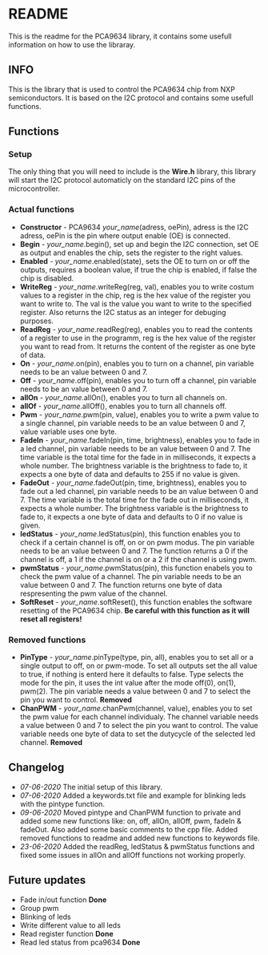 # README
This is the readme for the PCA9634 library, it contains some usefull information on how to use the libraray.

## INFO
This is the library that is used to control the PCA9634 chip from NXP semiconductors. It is based on the I2C protocol and contains some usefull functions.

## Functions
### Setup
The only thing that you will need to include is the **Wire.h** library, this library will start the I2C protocol automaticly on the standard I2C pins of the microcontroller.

### Actual functions
* **Constructor** - PCA9634 *your_name*(adress, oePin), adress is the I2C adress, oePin is the pin where output enable (OE) is connected.
* **Begin** - *your_name*.begin(), set up and begin the I2C connection, set OE as output and enables the chip, sets the register to the right values.
* **Enabled** - *your_name*.enabled(state), sets the OE to turn on or off the outputs, requires a boolean value, if true the chip is enabled, if false the chip is disabled.
* **WriteReg** - *your_name*.writeReg(reg, val), enables you to write costum values to a register in the chip, reg is the hex value of the register you want to write to. The val is the value you want to write to the specified register. Also returns the I2C status as an integer for debuging purposes.
* **ReadReg** - *your_name*.readReg(reg), enables you to read the contents of a register to use in the programm, reg is the hex value of the register you want to read from. It returns the content of the register as one byte of data.
* **On** - *your_name*.on(pin), enables you to turn on a channel, pin variable needs to be an value between 0 and 7.
* **Off** - *your_name*.off(pin), enables you to turn off a channel, pin variable needs to be an value between 0 and 7.
* **allOn** - *your_name*.allOn(), enables you to turn all channels on.
* **allOf** - *your_name*.allOff(), enables you to turn all channels off.
* **Pwm** - *your_name*.pwm(pin, value), enables you to write a pwm value to a single channel, pin variable needs to be an value between 0 and 7, value variable uses one byte.
* **FadeIn** - *your_name*.fadeIn(pin, time, brightness), enables you to fade in a led channel, pin variable needs to be an value between 0 and 7. The time variable is the total time for the fade in in milliseconds, it expects a whole number. The brightness variable is the brightness to fade to, it expects a one byte of data and defaults to 255 if no value is given.
* **FadeOut** - *your_name*.fadeOut(pin, time, brightness), enables you to fade out a led channel, pin variable needs to be an value between 0 and 7. The time variable is the total time for the fade out in milliseconds, it expects a whole number. The brightness variable is the brightness to fade to, it expects a one byte of data and defaults to 0 if no value is given.
* **ledStatus** - *your_name*.ledStatus(pin), this function enables you to check if a certain channel is off, on or on pwm modus. The pin variable needs to be an value between 0 and 7. The function returns a 0 if the channel is off, a 1 if the channel is on or a 2 if the channel is using pwm.
* **pwmStatus** - *your_name*.pwmStatus(pin), this function enabels you to check the pwm value of a channel. The pin variable needs to be an value between 0 and 7. The function returns one byte of data respresenting the pwm value of the channel.
* **SoftReset** - *your_name*.softReset(), this function enables the software resetting of the PCA9634 chip. **Be careful with this function as it will reset all registers!**

### Removed functions
* **PinType** - *your_name*.pinType(type, pin, all), enables you to set all or a single output to off, on or pwm-mode. To set all outputs set the all value to true, if nothing is enterd here it defaults to false. Type selects the mode for the pin, it uses the int value after the mode off(0), on(1), pwm(2). The pin variable needs a value between 0 and 7 to select the pin you want to control. **Removed**
* **ChanPWM** - *your_name*.chanPwm(channel, value), enables you to set the pwm value for each channel individualy. The channel variable needs a value between 0 and 7 to select the pin you want to control. The value variable needs one byte of data to set the dutycycle of the selected led channel. **Removed**

## Changelog
* *07-06-2020* The initial setup of this library.
* *07-06-2020* Added a keywords.txt file and example for blinking leds with the pintype function.
* *09-06-2020* Moved pintype and ChanPWM function to private and added some new functions like: on, off, allOn, allOff, pwm, fadeIn & fadeOut. Also added some basic comments to the cpp file. Added removed functions to readme and added new functions to keywords file.
* *23-06-2020* Added the readReg, ledStatus & pwmStatus functions and fixed some issues in allOn and allOff functions not working properly.

## Future updates
* Fade in/out function **Done**
* Group pwm
* Blinking of leds
* Write different value to all leds
* Read register function **Done**
* Read led status from pca9634 **Done**